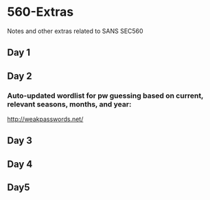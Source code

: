 # 560-Extras
Notes and other extras related to SANS SEC560

## Day 1

## Day 2

### Auto-updated wordlist for pw guessing based on current, relevant seasons, months, and year:

http://weakpasswords.net/

## Day 3

## Day 4

## Day5
